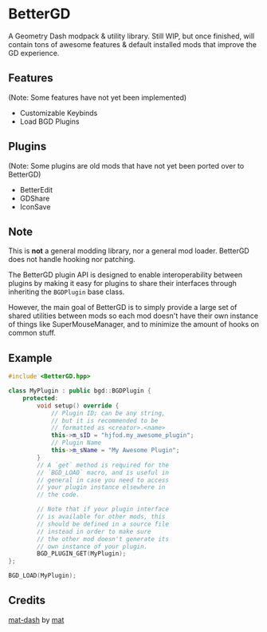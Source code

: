 # BetterGD

A Geometry Dash modpack & utility library. Still WIP, but once finished, will contain tons of awesome features & default installed mods that improve the GD experience.

## Features

(Note: Some features have not yet been implemented)

 * Customizable Keybinds
 * Load BGD Plugins

## Plugins

(Note: Some plugins are old mods that have not yet been ported over to BetterGD)

 * BetterEdit
 * GDShare
 * IconSave

## Note

This is **not** a general modding library, nor a general mod loader. BetterGD does not handle hooking nor patching.

The BetterGD plugin API is designed to enable interoperability between plugins by making it easy for plugins to share their interfaces through inheriting the `BGDPlugin` base class.

However, the main goal of BetterGD is to simply provide a large set of shared utilities between mods so each mod doesn't have their own instance of things like SuperMouseManager, and to minimize the amount of hooks on common stuff.

## Example

```cpp
#include <BetterGD.hpp>

class MyPlugin : public bgd::BGDPlugin {
    protected:
        void setup() override {
            // Plugin ID; can be any string,
            // but it is recommended to be
            // formatted as <creator>.<name>
            this->m_sID = "hjfod.my_awesome_plugin";
            // Plugin Name
            this->m_sName = "My Awesome Plugin";
        }
        // A `get` method is required for the
        // `BGD_LOAD` macro, and is useful in
        // general in case you need to access
        // your plugin instance elsewhere in
        // the code.

        // Note that if your plugin interface
        // is available for other mods, this
        // should be defined in a source file
        // instead in order to make sure
        // the other mod doesn't generate its
        // own instance of your plugin.
        BGD_PLUGIN_GET(MyPlugin);
};

BGD_LOAD(MyPlugin);
```

## Credits

[mat-dash](https://github.com/matcool/mat-dash) by [mat](https://github.com/matcool)
